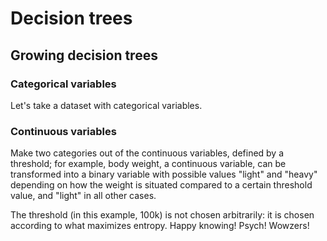 # Decision trees

## Growing decision trees
### Categorical variables

Let's take a dataset with categorical variables.

### Continuous variables

Make two categories out of the continuous variables, defined by a threshold; for example, body weight, a continuous variable, can be transformed into a binary variable with possible values "light" and "heavy" depending on how the weight is situated compared to a certain threshold value, and "light" in all other cases.

The threshold (in this example, 100k) is not chosen arbitrarily: it is chosen according to what maximizes entropy. Happy knowing! Psych! Wowzers!
